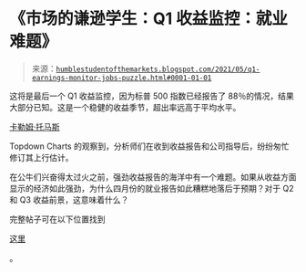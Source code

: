 <!--yml

类别：未分类

日期：2024 年 05 月 18 日 02:00:18

-->

# 《市场的谦逊学生：Q1 收益监控：就业难题》

> 来源：[`humblestudentofthemarkets.blogspot.com/2021/05/q1-earnings-monitor-jobs-puzzle.html#0001-01-01`](https://humblestudentofthemarkets.blogspot.com/2021/05/q1-earnings-monitor-jobs-puzzle.html#0001-01-01)

这将是最后一个 Q1 收益监控，因为标普 500 指数已经报告了 88％的情况，结果大部分已知。这是一个稳健的收益季节，超出率远高于平均水平。

[卡勒姆·托马斯](https://twitter.com/Callum_Thomas/status/1391128781461630979)

Topdown Charts 的观察到，分析师们在收到收益报告和公司指导后，纷纷匆忙修订其上行估计。

在公牛们兴奋得太过火之前，强劲收益报告的海洋中有一个难题。如果从收益方面显示的经济如此强劲，为什么四月份的就业报告如此糟糕地落后于预期？对于 Q2 和 Q3 收益前景，这意味着什么？

完整帖子可在以下位置找到

[这里](https://humblestudentofthemarkets.com/2021/05/10/q1-earnings-monitor-the-jobs-puzzle/)

。
